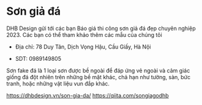 # Sơn giả đá

DHB Design gửi tới các bạn Báo giá thi công sơn giả đá đẹp chuyên nghiệp 2023. Các bạn có thể tham khảo thêm các mẫu của chúng tôi

- Địa chỉ: 78 Duy Tân, Dịch Vọng Hậu, Cầu Giấy, Hà Nội

- SDT: 0989149805

Sơn fake đá là 1 loại sơn được bề ngoài để đáp ứng vẻ ngoài và cảm giác giống đá đột nhiên trên những bề mặt khác, chả hạn như tường, sàn, bức tranh, hoặc những vật liệu vun đắp khác.

https://dhbdesign.vn/son-gia-da/
https://qiita.com/songiagodhb
